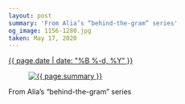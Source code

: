```yaml
---
layout: post
summary: 'From Alia’s “behind-the-gram” series'
og_image: 1156-1280.jpg
taken: May 17, 2020
---
```


<div class="post">
 <time>
  <a href="/1156">
   {{ page.date | date: "%B %-d, %Y" }}
  </a>
 </time>
 <a href="/1156">
  <figure data-taken="5/17/2020">
   <img alt="{{ page.summary }}" sizes="(min-width: 700px) 50vw, calc(100vw - 2rem)" src="{{ site.assets_url }}/1156-640.jpg" srcset="{{ site.assets_url }}/1156-320.jpg 320w, {{ site.assets_url }}/1156-640.jpg 640w, {{ site.assets_url }}/1156-960.jpg 960w, {{ site.assets_url }}/1156-1280.jpg 1280w"/>
  </figure>
 </a>
 <span>
  From Alia’s “behind-the-gram” series
 </span>
</div>
